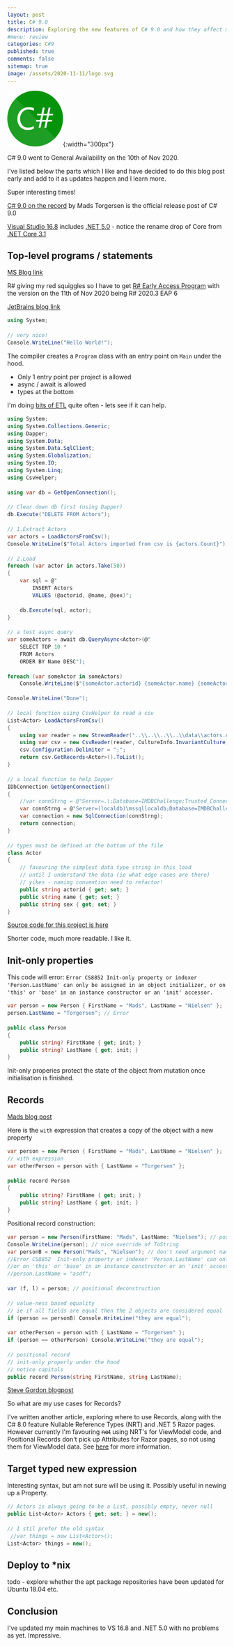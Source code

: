 ```yaml
---
layout: post
title: C# 9.0
description: Exploring the new features of C# 9.0 and how they affect me in current projects - top level statements, records and more.
#menu: review
categories: C#9 
published: true 
comments: false     
sitemap: true
image: /assets/2020-11-11/logo.svg
---
```


<!-- ![alt text](/assets/2020-11-11/logo.svg "C# Logo"){:width="300px"} -->
![C# Logo](/assets/2020-11-11/logo.svg "C# Logo"){:width="300px"}

C# 9.0 went to General Availability on the 10th of Nov 2020. 

I've listed below the parts which I like and have decided to do this blog post early and add to it as updates happen and I learn more.

Super interesting times!

[C# 9.0 on the record](https://devblogs.microsoft.com/dotnet/c-9-0-on-the-record) by Mads Torgersen is the official release post of C# 9.0

[Visual Studio 16.8](https://visualstudio.microsoft.com/downloads/) includes [.NET 5.0](https://dotnet.microsoft.com/download/dotnet/5.0) - notice the rename drop of Core from [.NET Core 3.1](https://dotnet.microsoft.com/download/dotnet-core/3.1)

## Top-level programs / statements

[MS Blog link](https://devblogs.microsoft.com/dotnet/c-9-0-on-the-record/#top-level-programs)

R# giving my red squiggles so I have to get [R# Early Access Program](https://www.jetbrains.com/resharper/nextversion/#section=windows) with the version on the 11th of Nov 2020 being R# 2020.3 EAP 6

[JetBrains blog link](https://blog.jetbrains.com/dotnet/2020/10/08/top-level-statements-in-resharper-and-rider/)

```cs
using System;

// very nice!
Console.WriteLine("Hello World!");
```

The compiler creates a `Program` class with an entry point on `Main` under the hood.

- Only 1 entry point per project is allowed
- async / await is allowed
- types at the bottom

I'm doing [bits of ETL](/2020/05/07/Extract-Transform-Load-with-Csharp-Beginners-Guide) quite often - lets see if it can help.

```cs
using System;
using System.Collections.Generic;
using Dapper;
using System.Data;
using System.Data.SqlClient;
using System.Globalization;
using System.IO;
using System.Linq;
using CsvHelper;

using var db = GetOpenConnection();

// Clear down db first (using Dapper)
db.Execute("DELETE FROM Actors");

// 1.Extract Actors
var actors = LoadActorsFromCsv();
Console.WriteLine($"Total Actors imported from csv is {actors.Count}"); // 98,690

// 2.Load
foreach (var actor in actors.Take(50))
{
    var sql = @"
        INSERT Actors
        VALUES (@actorid, @name, @sex)";

    db.Execute(sql, actor);
}

// a test async query
var someActors = await db.QueryAsync<Actor>(@"
    SELECT TOP 10 * 
    FROM Actors 
    ORDER BY Name DESC");

foreach (var someActor in someActors) 
    Console.WriteLine($"{someActor.actorid} {someActor.name} {someActor.sex}");

Console.WriteLine("Done");
    
// local function using CsvHelper to read a csv
List<Actor> LoadActorsFromCsv()
{
    using var reader = new StreamReader("..\\..\\..\\..\\data\\actors.csv");
    using var csv = new CsvReader(reader, CultureInfo.InvariantCulture);
    csv.Configuration.Delimiter = ";";
    return csv.GetRecords<Actor>().ToList();
}

// a local function to help Dapper
IDbConnection GetOpenConnection()
{
    //var connStrng = @"Server=.\;Database=IMDBChallenge;Trusted_Connection=True;MultipleActiveResultSets=true";
    var connStrng = @"Server=(localdb)\mssqllocaldb;Database=IMDBChallenge;Trusted_Connection=True;MultipleActiveResultSets=true";
    var connection = new SqlConnection(connStrng);
    return connection;
}

// types must be defined at the bottom of the file
class Actor
{
    // favouring the simplest data type string in this load
    // until I understand the data (ie what edge cases are there)
    // yikes - naming convention need to refactor!
    public string actorid { get; set; }
    public string name { get; set; }
    public string sex { get; set; }
}
```

[Source code for this project is here](https://github.com/djhmateer/cs9-features)

Shorter code, much more readable. I like it.


## Init-only properties

This code will error: `Error CS8852 Init-only property or indexer 'Person.LastName' can only be assigned in an object initializer, or on 'this' or 'base' in an instance constructor or an 'init' accessor.`


```cs
var person = new Person { FirstName = "Mads", LastName = "Nielsen" };
person.LastName = "Torgersen"; // Error 

public class Person
{
    public string? FirstName { get; init; }
    public string? LastName { get; init; }
}
```

Init-only properies protect the state of the object from mutation once initialisation is finished.


## Records

[Mads blog post](https://devblogs.microsoft.com/dotnet/c-9-0-on-the-record/#records)

Here is the `with` expression that creates a copy of the object with a new property

```cs
var person = new Person { FirstName = "Mads", LastName = "Nielsen" };
// with expression
var otherPerson = person with { LastName = "Torgersen" };

public record Person
{
    public string? FirstName { get; init; }
    public string? LastName { get; init; }
}
```

Positional record construction:

```cs
var person = new Person(FirstName: "Mads", LastName: "Nielsen"); // positional construction
Console.WriteLine(person); // nice override of ToString
var personB = new Person("Mads", "Nielsen"); // don't need argument names
//Error CS8852	Init-only property or indexer 'Person.LastName' can only be assigned in an object initializer,
//or on 'this' or 'base' in an instance constructor or an 'init' accessor.	
//person.LastName = "asdf";

var (f, l) = person; // positional deconstruction

// value-ness based equality
// ie if all fields are equal then the 2 objects are considered equal
if (person == personB) Console.WriteLine("they are equal");

var otherPerson = person with { LastName = "Torgersen" };
if (person == otherPerson) Console.WriteLine("they are equal");

// positional record
// init-only properly under the hood
// notice capitals
public record Person(string FirstName, string LastName);

```

[Steve Gordon blogpost](https://www.stevejgordon.co.uk/playing-with-csharp-9-top-level-programs-records-and-elasticsearch-dotnet#RECORDS)

So what are my use cases for Records?

I've written another article, exploring where to use Records, along with the C# 8.0 feature Nullable Reference Types (NRT) and .NET 5 Razor pages. However currently I'm favouring ~~not~~ using NRT's for ViewModel code, and Positional Records don't pick up Attributes for Razor pages, so not using them for ViewModel data. See [here]() for more information.

## Target typed new expression 

Interesting syntax, but am not sure will be using it. Possibly useful in newing up a Property.

```cs
// Actors is always going to be a List, possibly empty, never null
public List<Actor> Actors { get; set; } = new();

// I stil prefer the old syntax
 //var things = new List<Actor>();
List<Actor> things = new();

```

## Deploy to *nix

todo - explore whether the apt package repositories have been updated for Ubuntu 18.04 etc.

## Conclusion

I've updated my main machines to VS 16.8 and .NET 5.0 with no problems as yet. Impressive.


